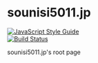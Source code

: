 # sounisi5011.jp

[![JavaScript Style Guide](https://img.shields.io/badge/code_style-standard-brightgreen.svg)](https://standardjs.com)  
[![Build Status](https://github.com/sounisi5011/sounisi5011.jp/workflows/GitHub%20Actions/badge.svg)](https://github.com/sounisi5011/sounisi5011.jp/actions?query=workflow%3A%22GitHub+Actions%22)

sounisi5011.jp's root page
